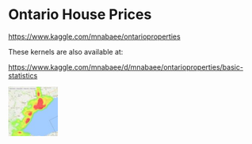 # Ontario House Prices

https://www.kaggle.com/mnabaee/ontarioproperties


These kernels are also available at:

https://www.kaggle.com/mnabaee/d/mnabaee/ontarioproperties/basic-statistics

<img src="ontarioproperties.jpg" width="100" align="middle">

